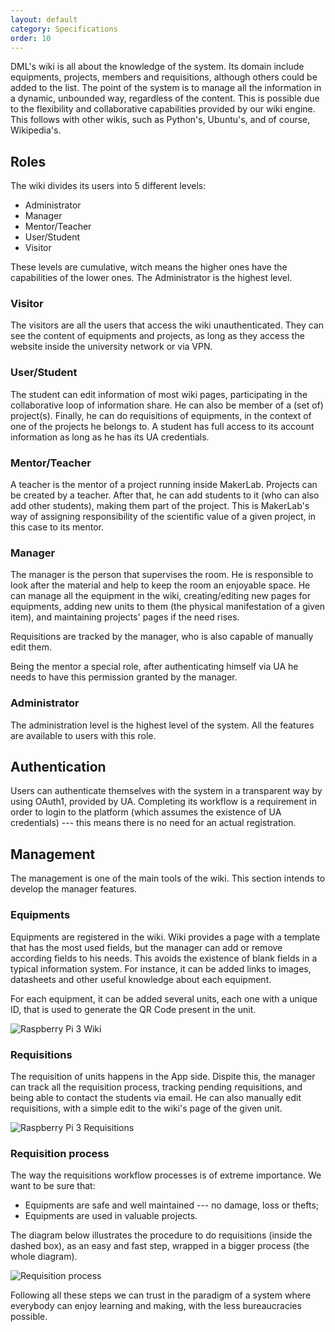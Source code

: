 ```yaml
---
layout: default
category: Specifications
order: 10
---
```


DML's wiki is all about the knowledge of the system. Its domain include
equipments, projects, members and requisitions, although others could be added
to the list. The point of the system is to manage all the information in a
dynamic, unbounded way, regardless of the content. This is possible due to the
flexibility and collaborative capabilities provided by our wiki engine. This
follows with other wikis, such as Python's, Ubuntu's, and of course,
Wikipedia's.


## Roles

The wiki divides its users into 5 different levels:
* Administrator
* Manager
* Mentor/Teacher
* User/Student
* Visitor

These levels are cumulative, witch means the higher ones have the capabilities
of the lower ones. The Administrator is the highest level.

### Visitor

The visitors are all the users that access the wiki unauthenticated. They can
see the content of equipments and projects, as long as they access the website
inside the university network or via VPN.

### User/Student

The student can edit information of most wiki pages, participating in the
collaborative loop of information share. He can also be member of a (set of)
project(s). Finally, he can do requisitions of equipments, in the context of one
of the projects he belongs to. A student has full access to its account
information as long as he has its UA credentials.

### Mentor/Teacher

A teacher is the mentor of a project running inside MakerLab. Projects can be
created by a teacher. After that, he can add students to it (who can also add
other students), making them part of the project. This is MakerLab's way of
assigning responsibility of the scientific value of a given project, in this
case to its mentor.

### Manager

The manager is the person that supervises the room. He is responsible to look
after the material and help to keep the room an enjoyable space. He can manage
all the equipment in the wiki, creating/editing new pages for equipments, adding
new units to them (the physical manifestation of a given item), and maintaining
projects' pages if the need rises.

Requisitions are tracked by the manager, who is also capable of manually edit
them.

Being the mentor a special role, after authenticating himself via UA he needs to
have this permission granted by the manager.

### Administrator

The administration level is the highest level of the system. All the features
are available to users with this role.

## Authentication

Users can authenticate themselves with the system in a transparent way by using
OAuth1, provided by UA. Completing its workflow is a requirement in order to
login to the platform (which assumes the existence of UA credentials) --- this
means there is no need for an actual registration.

## Management

The management is one of the main tools of the wiki. This section intends to
develop the manager features.

### Equipments

Equipments are registered in the wiki. Wiki provides a page with a template that
has the most used fields, but the manager can add or remove according fields to
his needs. This avoids the existence of blank fields in a typical information
system. For instance, it can be added links to images, datasheets and other
useful knowledge about each equipment.

For each equipment, it can be added several units, each one with a unique ID,
that is used to generate the QR Code present in the unit.

![Raspberry Pi 3 Wiki](https://firebasestorage.googleapis.com/v0/b/makerlab-b9b8c.appspot.com/o/rasp_wiki.png?alt=media&token=0c186c12-9fdc-497d-a398-93945ebec154)

### Requisitions

The requisition of units happens in the App side. Dispite this, the manager can
track all the requisition process, tracking pending requisitions, and being able
to contact the students via email. He can also manually edit requisitions, with
a simple edit to the wiki's page of the given unit.

![Raspberry Pi 3 Requisitions](https://firebasestorage.googleapis.com/v0/b/makerlab-b9b8c.appspot.com/o/rasp_requisitions.png?alt=media&token=1c6b33f4-7890-4dbc-9bf2-f04c059f198e)

### Requisition process

The way the requisitions workflow processes is of extreme importance. We want to
be sure that:
* Equipments are safe and well maintained --- no damage, loss or thefts;
* Equipments are used in valuable projects.

The diagram below illustrates the procedure to do requisitions (inside the
dashed box), as an easy and fast step, wrapped in a bigger process (the whole
diagram).

![Requisition process](https://firebasestorage.googleapis.com/v0/b/makerlab-b9b8c.appspot.com/o/requisition_process.png?alt=media&token=cd385b83-31a1-40ce-8ef8-38170ed02628)

Following all these steps we can trust in the paradigm of a system where
everybody can enjoy learning and making, with the less bureaucracies possible.

